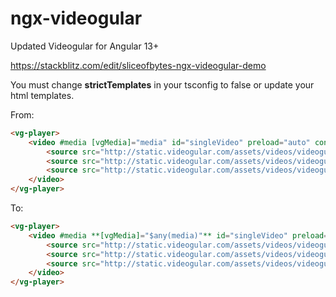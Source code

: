# ngx-videogular

Updated Videogular for Angular 13+

https://stackblitz.com/edit/sliceofbytes-ngx-videogular-demo

You must change **strictTemplates** in your tsconfig to false or update your html templates.

From: 
```html
<vg-player>
    <video #media [vgMedia]="media" id="singleVideo" preload="auto" controls>
        <source src="http://static.videogular.com/assets/videos/videogular.mp4" type="video/mp4">
        <source src="http://static.videogular.com/assets/videos/videogular.ogg" type="video/ogg">
        <source src="http://static.videogular.com/assets/videos/videogular.webm" type="video/webm">
    </video>
</vg-player>
```


To: 
```html
<vg-player>
    <video #media **[vgMedia]="$any(media)"** id="singleVideo" preload="auto" controls>
        <source src="http://static.videogular.com/assets/videos/videogular.mp4" type="video/mp4">
        <source src="http://static.videogular.com/assets/videos/videogular.ogg" type="video/ogg">
        <source src="http://static.videogular.com/assets/videos/videogular.webm" type="video/webm">
    </video>
</vg-player>
```
